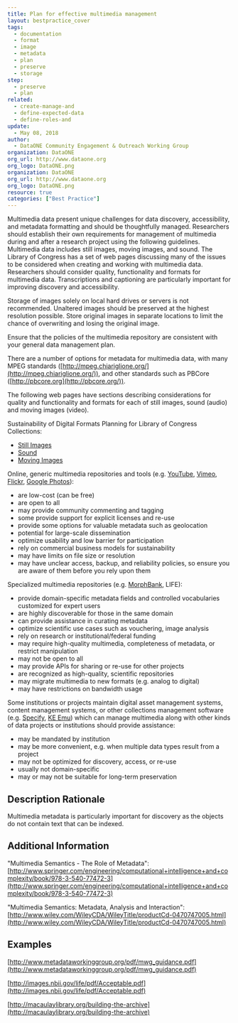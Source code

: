 ```yaml
---
title: Plan for effective multimedia management
layout: bestpractice_cover
tags:
  - documentation
  - format
  - image
  - metadata
  - plan
  - preserve
  - storage
step:
  - preserve
  - plan
related:
  - create-manage-and
  - define-expected-data
  - define-roles-and
update:
  - May 08, 2018
author:
  - DataONE Community Engagement & Outreach Working Group
organization: DataONE
org_url: http://www.dataone.org
org_logo: DataONE.png
organization: DataONE
org_url: http://www.dataone.org
org_logo: DataONE.png
resource: true
categories: ["Best Practice"]
---
```




Multimedia data present unique challenges for data discovery, accessibility, and metadata formatting and should be thoughtfully managed. Researchers should establish their own requirements for management of multimedia during and after a research project using the following guidelines. Multimedia data includes still images, moving images, and sound. The Library of Congress has a set of web pages discussing many of the issues to be considered when creating and working with multimedia data. Researchers should consider quality, functionality and formats for multimedia data. Transcriptions and captioning are particularly important for improving discovery and accessibility.

Storage of images solely on local hard drives or servers is not recommended. Unaltered images should be preserved at the highest resolution possible. Store original images in separate locations to limit the chance of overwriting and losing the original image.

Ensure that the policies of the multimedia repository are consistent with your general data management plan.

There are a number of options for metadata for multimedia data, with many MPEG standards ([http://mpeg.chiariglione.org/](http://mpeg.chiariglione.org/)), and other standards such as PBCore ([http://pbcore.org](http://pbcore.org/)).

The following web pages have sections describing considerations for quality and functionality and formats for each of still images, sound (audio) and moving images (video).

Sustainability of Digital Formats Planning for Library of Congress Collections:

- [Still Images](https://www.loc.gov/preservation/digital/formats/content/still.shtml)
- [Sound](https://www.loc.gov/preservation/digital/formats/content/sound.shtml)
- [Moving Images](https://www.loc.gov/preservation/digital/formats/content/video.shtml)

Online, generic multimedia repositories and tools (e.g. [YouTube](https://www.youtube.com), [Vimeo](https://vimeo.com), [Flickr](https://www.flickr.com), [Google Photos](https://photos.google.com)):

- are low-cost (can be free)
- are open to all
- may provide community commenting and tagging
- some provide support for explicit licenses and re-use
- provide some options for valuable metadata such as geolocation
- potential for large-scale dissemination
- optimize usability and low barrier for participation
- rely on commercial business models for sustainability
- may have limits on file size or resolution
- may have unclear access, backup, and reliability policies, so ensure you are aware of them before you rely upon them

Specialized multimedia repositories (e.g. [MorphBank](http://www.morphbank.net), LIFE):

- provide domain-specific metadata fields and controlled vocabularies customized for expert users
- are highly discoverable for those in the same domain
- can provide assistance in curating metadata
- optimize scientific use cases such as vouchering, image analysis
- rely on research or institutional/federal funding
- may require high-quality multimedia, completeness of metadata, or restrict manipulation
- may not be open to all
- may provide APIs for sharing or re-use for other projects
- are recognized as high-quality, scientific repositories
- may migrate multimedia to new formats (e.g. analog to digital)
- may have restrictions on bandwidth usage

Some institutions or projects maintain digital asset management systems, content management systems, or other collections management software (e.g. [Specify](http://www.sustain.specifysoftware.org), [KE Emu](https://alm.axiell.com/collections-management-solutions/technology/emu-collections-management/)) which can manage multimedia along with other kinds of data projects or institutions should provide assistance:

- may be mandated by institution
- may be more convenient, e.g. when multiple data types result from a project
- may not be optimized for discovery, access, or re-use
- usually not domain-specific
- may or may not be suitable for long-term preservation

## Description Rationale

Multimedia metadata is particularly important for discovery as the objects do not contain text that can be indexed.

## Additional Information

"Multimedia Semantics - The Role of Metadata": [http://www.springer.com/engineering/computational+intelligence+and+complexity/book/978-3-540-77472-3](http://www.springer.com/engineering/computational+intelligence+and+complexity/book/978-3-540-77472-3)

"Multimedia Semantics: Metadata, Analysis and Interaction": [http://www.wiley.com/WileyCDA/WileyTitle/productCd-0470747005.html](http://www.wiley.com/WileyCDA/WileyTitle/productCd-0470747005.html)

## Examples

[http://www.metadataworkinggroup.org/pdf/mwg_guidance.pdf](http://www.metadataworkinggroup.org/pdf/mwg_guidance.pdf)

[http://images.nbii.gov/life/pdf/Acceptable.pdf](http://images.nbii.gov/life/pdf/Acceptable.pdf)

[http://macaulaylibrary.org/building-the-archive](http://macaulaylibrary.org/building-the-archive)
